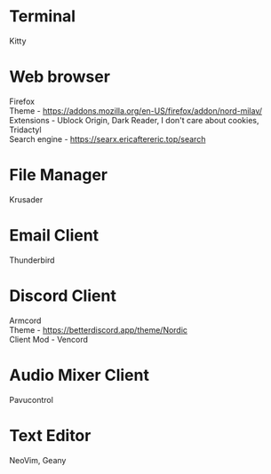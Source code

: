 # Terminal
Kitty

# Web browser
Firefox  
Theme - https://addons.mozilla.org/en-US/firefox/addon/nord-milav/  
Extensions - Ublock Origin, Dark Reader, I don't care about cookies, Tridactyl  
Search engine - https://searx.ericaftereric.top/search

# File Manager 
Krusader

# Email Client
Thunderbird

# Discord Client
Armcord  
Theme - https://betterdiscord.app/theme/Nordic  
Client Mod - Vencord

# Audio Mixer Client
Pavucontrol

# Text Editor
NeoVim, Geany
